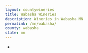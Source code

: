 ```yaml
---
layout: countywineries
title: Wabasha Wineries
description: Wineries in Wabasha MN
permalink: /mn/wabasha/
county: wabasha
state: mn
---
```

-
